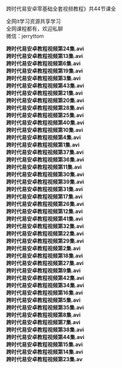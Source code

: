 跨时代易安卓零基础全套视频教程》共44节课全

全网it学习资源共享学习<br>全网课程都有，欢迎私聊<br>微信：jerryttom<br>

<strong>跨时代易安卓教程视频第24集.avi<br> 跨时代易安卓教程视频第13集.avi<br> 跨时代易安卓教程视频第6集.avi<br> 跨时代易安卓教程视频第19集.avi<br> 跨时代易安卓教程视频第3集.avi<br> 跨时代易安卓教程视频第43集.avi<br> 跨时代易安卓教程视频第21集.avi<br> 跨时代易安卓教程视频第20集.avi<br> 跨时代易安卓教程视频第28集.avi<br> 跨时代易安卓教程视频第25集.avi<br> 跨时代易安卓教程视频第40集.avi<br> 跨时代易安卓教程视频第10集.avi<br> 跨时代易安卓教程视频第4集.avi<br> 跨时代易安卓教程视频第1集.avi<br> 跨时代易安卓教程视频第37集.avi<br> 跨时代易安卓教程视频第36集.avi<br> 跨时代易安卓教程视频第11集.avi<br> 跨时代易安卓教程视频第30集.avi<br> 跨时代易安卓教程视频第39集.avi<br> 跨时代易安卓教程视频第31集.avi<br> 跨时代易安卓教程视频第17集.avi<br> 跨时代易安卓教程视频第26集.avi<br> 跨时代易安卓教程视频第12集.avi<br> 跨时代易安卓教程视频第41集.avi<br> 跨时代易安卓教程视频第32集.avi<br> 跨时代易安卓教程视频第22集.avi<br> 跨时代易安卓教程视频第29集.avi<br> 跨时代易安卓教程视频第2集.avi<br> 跨时代易安卓教程视频第18集.avi<br> 跨时代易安卓教程视频第27集.avi<br> 跨时代易安卓教程视频第9集.avi<br> 跨时代易安卓教程视频第42集.avi<br> 跨时代易安卓教程视频第34集.avi<br> 跨时代易安卓教程视频第16集.avi<br> 跨时代易安卓教程视频第5集.avi<br> 跨时代易安卓教程视频第35集.avi<br> 跨时代易安卓教程视频第8集.avi<br> 跨时代易安卓教程视频第7集.avi<br> 跨时代易安卓教程视频第38集.avi<br> 跨时代易安卓教程视频第44集.avi<br> 跨时代易安卓教程视频第15集.avi<br> 跨时代易安卓教程视频第14集.avi<br> 跨时代易安卓教程视频第23集.av</strong>
